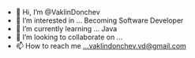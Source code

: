 - 👋 Hi, I’m @VaklinDonchev
- 👀 I’m interested in ... Becoming Software Developer
- 🌱 I’m currently learning ... Java
- 💞️ I’m looking to collaborate on ...
- 📫 How to reach me ...vaklindonchev.vd@gmail.com

<!---
VaklinDonchev/VaklinDonchev is a ✨ special ✨ repository because its `README.md` (this file) appears on your GitHub profile.
You can click the Preview link to take a look at your changes.
--->
